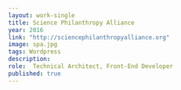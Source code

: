 ```yaml
---
layout: work-single
title: Science Philanthropy Alliance
year: 2016
link: "http://sciencephilanthropyalliance.org"
image: spa.jpg
tags: Wordpress
description:  
role:  Technical Architect, Front-End Developer
published: true
---
```

